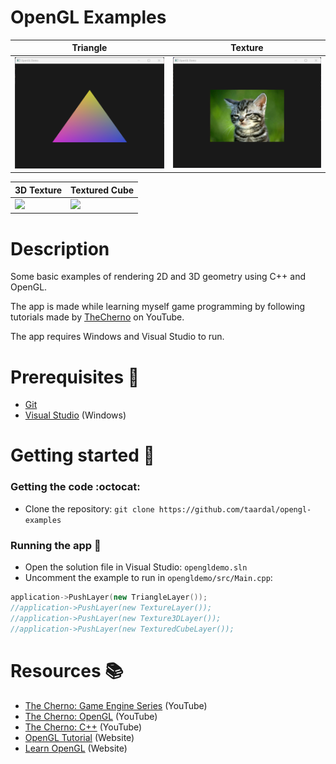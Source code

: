 # OpenGL Examples

<div float="left">
  <table>
    <thead>
        <tr>
            <th>Triangle</th>
            <th>Texture</th>
        </tr>
    </thead>
    <tbody>
        <tr>
            <td><img src="./img/triangle.png" width="400" /></td>
            <td><img src="./img/texture.png" width="400" /></td>
        </tr>
    </tbody>
</table>
<table>
    <thead>
        <tr>
            <th>3D Texture</th>
            <th>Textured Cube</th>
        </tr>
    </thead>
    <tbody>
        <tr>
            <td><img src="./img/3d.gif" width="400" /></td>
            <td><img src="./img/3d_cube.gif" width="400" /></td>
        </tr>
    </tbody>
</table>
</div>

# Description

Some basic examples of rendering 2D and 3D geometry using C++ and OpenGL.

The app is made while learning myself game programming by following tutorials made by [TheCherno][thecherno] on YouTube.

The app requires Windows and Visual Studio to run.

# Prerequisites&nbsp;:vertical_traffic_light:

- [Git][git]
- [Visual Studio][msvs] (Windows)

# Getting started&nbsp;:runner:

### Getting the code&nbsp;:octocat:

- Clone the repository: `git clone https://github.com/taardal/opengl-examples`

### Running the app&nbsp;:rocket:

- Open the solution file in Visual Studio: `opengldemo.sln`
- Uncomment the example to run in `opengldemo/src/Main.cpp`:
```cpp
application->PushLayer(new TriangleLayer());
//application->PushLayer(new TextureLayer());
//application->PushLayer(new Texture3DLayer());
//application->PushLayer(new TexturedCubeLayer());
```

# Resources&nbsp;:books:

- [The Cherno: Game Engine Series][thecherno:gameengineseries] (YouTube)
- [The Cherno: OpenGL][thecherno:opengl] (YouTube)
- [The Cherno: C++][thecherno:cpp] (YouTube)
- [OpenGL Tutorial][opengltutorial] (Website)
- [Learn OpenGL][learnopengl] (Website)


[git]: https://git-scm.com
[learnopengl]: https://learnopengl.com/
[msvs]: https://visualstudio.microsoft.com/
[opengltutorial]: http://www.opengl-tutorial.org/
[thecherno]: https://www.youtube.com/@TheCherno
[thecherno:cpp]: https://www.youtube.com/watch?v=18c3MTX0PK0&list=PLlrATfBNZ98dudnM48yfGUldqGD0S4FFb&ab_channel=TheCherno
[thecherno:gameengineseries]: https://www.youtube.com/watch?v=JxIZbV_XjAs&list=PLlrATfBNZ98dC-V-N3m0Go4deliWHPFwT&ab_channel=TheCherno
[thecherno:opengl]: https://www.youtube.com/watch?v=W3gAzLwfIP0&list=PLlrATfBNZ98foTJPJ_Ev03o2oq3-GGOS2&ab_channel=TheCherno
